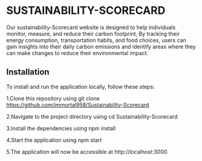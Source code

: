  # SUSTAINABILITY-SCORECARD
 
 Our sustainability-Scorecard website is designed to help individuals monitor, measure, and reduce their carbon footprint, By tracking their energy consumption, transportation habits, and food choices, users can gain insights into their daily carbon emissions and identify areas where they can make changes to reduce their environmental impact.
<h2>Installation</h2>
To install and run the application locally, follow these steps:

1.Clone this repository using git clone https://github.com/immortal958/Sustainability-Scorecard

2.Navigate to the project directory using cd Sustainability-Scorecard

3.Install the dependencies using npm install

4.Start the application using npm start

5.The application will now be accessible at http://localhost:3000.
